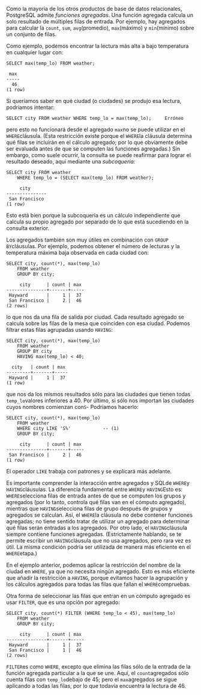 Como la mayoría de los otros productos de base de datos relacionales, PostgreSQL admite *funciones agregadas*. Una función agregada calcula un solo resultado de múltiples filas de entrada. Por ejemplo, hay agregados para calcular la `count`, `sum`,  `avg`(promedio),  `max`(máximo) y  `min`(mínimo) sobre un conjunto de filas.

Como ejemplo, podemos encontrar la lectura más alta a bajo temperatura en cualquier lugar con:

```postgresql
SELECT max(temp_lo) FROM weather;
```
```
 max
-----
  46
(1 row)
```

Si queríamos saber en qué ciudad (o ciudades) se produjo esa lectura, podríamos intentar:
```postgresql
SELECT city FROM weather WHERE temp_lo = max(temp_lo);     Erróneo
```
pero esto no funcionará desde el agregado  `max`no se puede utilizar en el  `WHERE`cláusula. (Esta restricción existe porque el  `WHERE`la cláusula determina qué filas se incluirán en el cálculo agregado; por  lo que obviamente debe ser evaluada antes de que se computen las  funciones agregadas.) Sin embargo, como suele ocurrir, la consulta se  puede reafirmar para lograr el resultado deseado, aquí mediante una *subcoquería:*
```postgresql
SELECT city FROM weather
    WHERE temp_lo = (SELECT max(temp_lo) FROM weather);
```
```
     city
---------------
 San Francisco
(1 row)
```
Esto está bien porque la subcoquería es un cálculo independiente  que calcula su propio agregado por separado de lo que está sucediendo en la consulta exterior.

Los agregados también son muy útiles en combinación con  `GROUP BY`cláusulas. Por ejemplo, podemos obtener el número de lecturas y la temperatura máxima baja observada en cada ciudad con:

```
SELECT city, count(*), max(temp_lo)
    FROM weather
    GROUP BY city;
```
```
     city      | count | max
---------------+-------+-----
 Hayward       |     1 |  37
 San Francisco |     2 |  46
(2 rows)
```

lo que nos da una fila de salida por ciudad. Cada resultado  agregado se calcula sobre las filas de la mesa que coinciden con esa  ciudad. Podemos filtrar estas filas agrupadas usando `HAVING`:

```
SELECT city, count(*), max(temp_lo)
    FROM weather
    GROUP BY city
    HAVING max(temp_lo) < 40;
```
```
  city   | count | max
---------+-------+-----
 Hayward |     1 |  37
(1 row)
```

que nos da los mismos resultados sólo para las ciudades que tienen todas  `temp_lo`valores inferiores a 40. Por último, si sólo nos importan las ciudades cuyos nombres comienzan con`S`- Podríamos hacerlo:

```
SELECT city, count(*), max(temp_lo)
    FROM weather
    WHERE city LIKE 'S%'            -- (1)
    GROUP BY city;
```
```
     city      | count | max
---------------+-------+-----
 San Francisco |     2 |  46
(1 row)
```

El operador `LIKE` trabaja con patrones y se explicará más adelante.

Es importante comprender la interacción entre agregados y SQLde  `WHERE`y  `HAVING`cláusulas. La diferencia fundamental entre  `WHERE`y  `HAVING`Esto es:  `WHERE`selecciona filas de entrada antes de que se computen los grupos y agregados (por  lo tanto, controla qué filas van en el cómputo agregado), mientras que  `HAVING`selecciona filas de grupo después de grupos y agregados se calculan. Así, el  `WHERE`la cláusula no debe contener funciones agregadas; no tiene sentido tratar  de utilizar un agregado para determinar qué filas serán entradas a los  agregados. Por otro lado, el  `HAVING`cláusula siempre contiene funciones agregadas. (Estrictamente hablando, se te permite escribir un  `HAVING`cláusula que no usa agregados, pero rara vez es útil. La misma condición podría ser utilizada de manera más eficiente en el  `WHERE`etapa.)

En el ejemplo anterior, podemos aplicar la restricción del nombre de la ciudad en `WHERE`, ya que no necesita ningún agregado. Esto es más eficiente que añadir la restricción a `HAVING`, porque evitamos hacer la agrupación y los cálculos agregados para todas las filas que fallan el  `WHERE`compruebas.

Otra forma de seleccionar las filas que entran en un cómputo agregado es usar `FILTER`, que es una opción por agregado:

```
SELECT city, count(*) FILTER (WHERE temp_lo < 45), max(temp_lo)
    FROM weather
    GROUP BY city;
```
```
     city      | count | max
---------------+-------+-----
 Hayward       |     1 |  37
 San Francisco |     1 |  46
(2 rows)
```

 `FILTER`es como `WHERE`, excepto que elimina las filas sólo de la entrada de la función agregada particular a la que se une. Aquí, el  `count`agregados sólo cuenta filas con  `temp_lo`debajo de 45; pero el  `max`agregados se sigue aplicando a todas las filas, por lo que todavía encuentra la lectura de 46.